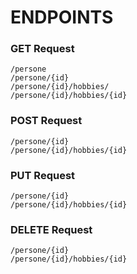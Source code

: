 # ENDPOINTS


### GET Request

`/persone`      \
`/persone/{id}` \
`/persone/{id}/hobbies/` \
`/persone/{id}/hobbies/{id}`

### POST Request
`/persone/{id}`      \
`/persone/{id}/hobbies/{id}`  

### PUT Request

`/persone/{id}`      \
`/persone/{id}/hobbies/{id}` 

### DELETE Request

`/persone/{id}`      \
`/persone/{id}/hobbies/{id}` 

